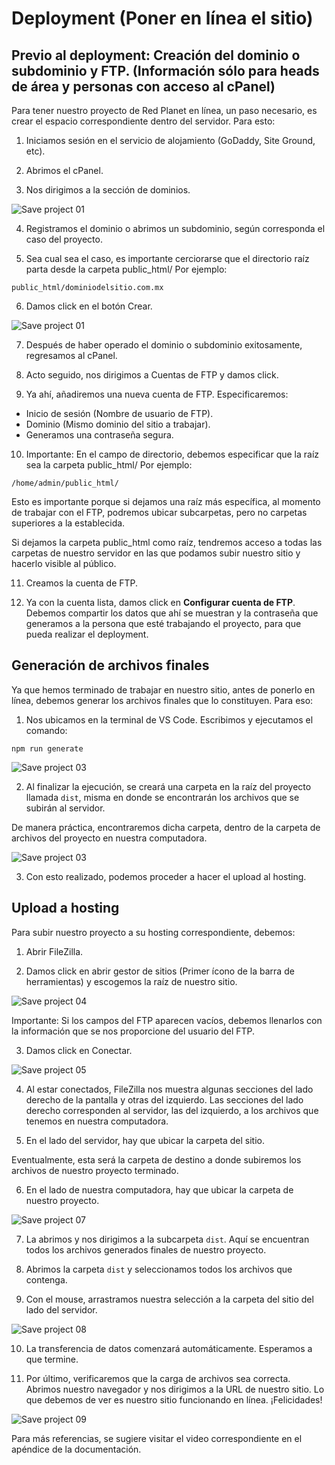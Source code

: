 # Deployment (Poner en línea el sitio)

## Previo al deployment: Creación del dominio o subdominio y FTP. (Información sólo para heads de área y personas con acceso al cPanel)

Para tener nuestro proyecto de Red Planet en línea, un paso necesario, es crear el espacio correspondiente dentro del servidor. Para esto:

1. Iniciamos sesión en el servicio de alojamiento (GoDaddy, Site Ground, etc).

2. Abrimos el cPanel.

3. Nos dirigimos a la sección de dominios.

![Save project 01](~@assets/save-01.png "Save project 01")

4. Registramos el dominio o abrimos un subdominio, según corresponda el caso del proyecto.

5. Sea cual sea el caso, es importante cerciorarse que el directorio raíz parta desde la carpeta public_html/ Por ejemplo:

` public_html/dominiodelsitio.com.mx `

6. Damos click en el botón Crear.

![Save project 01](~@assets/save-02.png "Save project 02")

7. Después de haber operado el dominio o subdominio exitosamente, regresamos al cPanel.

8. Acto seguido, nos dirigimos a Cuentas de FTP y damos click.

9. Ya ahí, añadiremos una nueva cuenta de FTP. Especificaremos:
- Inicio de sesión (Nombre de usuario de FTP).
- Dominio (Mismo dominio del sitio a trabajar).
- Generamos una contraseña segura.

10. Importante: En el campo de directorio, debemos especificar que la raíz sea la carpeta public_html/ Por ejemplo:

` /home/admin/public_html/ `

Esto es importante porque si dejamos una raíz más específica, al momento de trabajar con el FTP, podremos ubicar subcarpetas, pero no carpetas superiores a la establecida. 

Si dejamos la carpeta public_html como raíz, tendremos acceso a todas las carpetas de nuestro servidor en las que podamos subir nuestro sitio y hacerlo visible al público.

11. Creamos la cuenta de FTP.

12. Ya con la cuenta lista, damos click en __Configurar cuenta de FTP__. Debemos compartir los datos que ahí se muestran y la contraseña que generamos a la persona que esté trabajando el proyecto, para que pueda realizar el deployment.

## Generación de archivos finales

Ya que hemos terminado de trabajar en nuestro sitio, antes de ponerlo en línea, debemos generar los archivos finales que lo constituyen. Para eso:

1. Nos ubicamos en la terminal de VS Code. Escribimos y ejecutamos el comando:

```
npm run generate
```

![Save project 03](~@assets/save-03.png "Save project 03")

2. Al finalizar la ejecución, se creará una carpeta en la raíz del proyecto llamada ` dist `, misma en donde se encontrarán los archivos que se subirán al servidor.

De manera práctica, encontraremos dicha carpeta, dentro de la carpeta de archivos del proyecto en nuestra computadora.

![Save project 03](~@assets/save-03.png "Save project 03")

3. Con esto realizado, podemos proceder a hacer el upload al hosting.

## Upload a hosting

Para subir nuestro proyecto a su hosting correspondiente, debemos:

1. Abrir FileZilla.

2. Damos click en abrir gestor de sitios (Primer ícono de la barra de herramientas) y escogemos la raíz de nuestro sitio.

![Save project 04](~@assets/save-04.png "Save project 04")


Importante: Si los campos del FTP aparecen vacíos, debemos llenarlos con la información que se nos proporcione del usuario del FTP.

3. Damos click en Conectar.

![Save project 05](~@assets/save-05.png "Save project 05")

4. Al estar conectados, FileZilla nos muestra algunas secciones del lado derecho de la pantalla y otras del izquierdo. Las secciones del lado derecho corresponden al servidor, las del izquierdo, a los archivos que tenemos en nuestra computadora.

5. En el lado del servidor, hay que ubicar la carpeta del sitio. 

Eventualmente, esta será la carpeta de destino a donde subiremos los archivos de nuestro proyecto terminado.

6. En el lado de nuestra computadora, hay que ubicar la carpeta de nuestro proyecto.

![Save project 07](~@assets/save-07.png "Save project 07")

7. La abrimos y nos dirigimos a la subcarpeta ` dist `. Aquí se encuentran todos los archivos generados finales de nuestro proyecto.

8. Abrimos la carpeta ` dist ` y seleccionamos todos los archivos que contenga.

9. Con el mouse, arrastramos nuestra selección a la carpeta del sitio del lado del servidor. 

![Save project 08](~@assets/save-08.png "Save project 08")

10. La transferencia de datos comenzará automáticamente. Esperamos a que termine.

11. Por último, verificaremos que la carga de archivos sea correcta. Abrimos nuestro navegador y nos dirigimos a la URL de nuestro sitio. Lo que debemos de ver es nuestro sitio funcionando en línea. ¡Felicidades! 

![Save project 09](~@assets/save-09.png "Save project 09")

Para más referencias, se sugiere visitar el video correspondiente en el apéndice de la documentación.